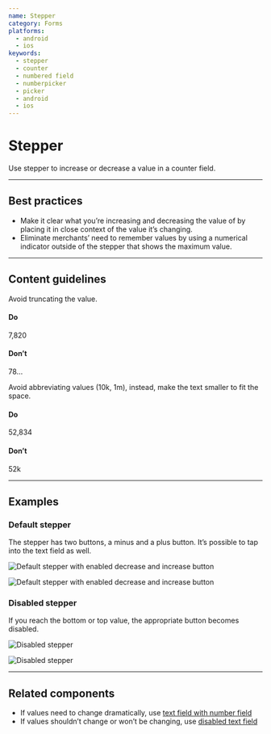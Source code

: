 ```yaml
---
name: Stepper
category: Forms
platforms:
  - android
  - ios
keywords:
  - stepper
  - counter
  - numbered field
  - numberpicker
  - picker
  - android
  - ios
---
```


# Stepper

Use stepper to increase or decrease a value in a counter field.

---

## Best practices

- Make it clear what you’re increasing and decreasing the value of by placing it in close context of the value it’s changing.
- Eliminate merchants’ need to remember values by using a numerical indicator outside of the stepper that shows the maximum value.

---

## Content guidelines

Avoid truncating the value.

<!-- usagelist -->

#### Do

7,820

#### Don’t

78...

<!-- end -->

Avoid abbreviating values (10k, 1m), instead, make the text smaller to fit the space.

<!-- usagelist -->

#### Do

52,834

#### Don’t

52k

<!-- end -->

---

## Examples

### Default stepper

<!-- example-for: android, ios -->

The stepper has two buttons, a minus and a plus button. It’s possible to tap into the text field as well.

<!-- content-for: android -->

![Default stepper with enabled decrease and increase button](/public_images/components/Stepper/android/default@2x.png)

<!-- /content-for -->

<!-- content-for: ios -->

![Default stepper with enabled decrease and increase button](/public_images/components/Stepper/ios/default@2x.png)

<!-- /content-for -->

### Disabled stepper

<!-- example-for: android, ios -->

If you reach the bottom or top value, the appropriate button becomes disabled.

<!-- content-for: android -->

![Disabled stepper](/public_images/components/Stepper/android/disabled@2x.png)

<!-- /content-for -->

<!-- content-for: ios -->

![Disabled stepper](/public_images/components/Stepper/ios/disabled@2x.png)

<!-- /content-for -->

---

## Related components

- If values need to change dramatically, use [text field with number field](https://polaris.shopify.com/components/forms/text-field)
- If values shouldn’t change or won’t be changing, use [disabled text field](https://polaris.shopify.com/components/forms/text-field)
